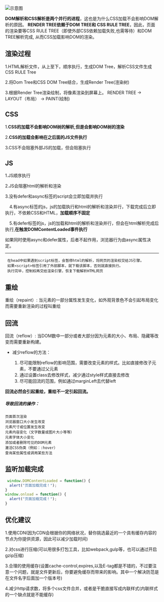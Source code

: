 


![示意图](https://github.com/death-hpw/my-images/blob/master/20191106142711.png)


 **DOM解析和CSS解析是两个并行的进程**，这也是为什么CSS加载不会影响DOM解析的原因。
 **RENDER TREE依赖于DOM TREE和 CSS RULE TREE**，因此，页面的渲染要等CSS RULE TREE（即使外部CSS依赖加载失败,也需等待）和DOM TREE解析完成, 从而CSS加载影响DOM的渲染。

## 渲染过程

  1.HTML解析文件，从上至下，顺序执行，生成DOM Tree，解析CSS文件生成CSS RULE Tree

  2.将Dom Tree和CSS DOM Tree结合，生成Render Tree(渲染树)

  3.根据Render Tree渲染绘制，将像素渲染到屏幕上。 RENDER TREE -> LAYOUT（布局） -> PAINT(绘制)

## CSS

  1.**CSS的加载不会影响DOM树的解析,但是会影响DOM树的渲染**

  2.**CSS的加载会影响在之后面的JS文件执行**

  3.CSS不会阻塞外部JS的加载，但会阻塞执行

## JS

  1.JS顺序执行

  2.JS会阻塞html的解析和渲染

  3.没有defer和async标签的script会立即加载并执行

　4.有async标签的js，js的加载执行和html的解析和渲染并行，下载完成后立即执行，不依赖CSS和HTML，**加载顺序不固定**

　5.有defer标签的js，js的加载和html的解析和渲染并行，但会在html解析完成后执行,**在触发DOMContentLoaded事件执行**


如果同时使用async和defer属性，后者不起作用，浏览器行为由async属性决定。



---


      
     在head中如果遇到script标签，会暂停html的解析，将网页的渲染权交给JS引擎。
     如果<script>标签引用了外部脚本，就下载该脚本，否则就直接执行。
     执行完毕，控制权再交给渲染引擎，恢复下载解析HTML网页


## 重绘
  
重绘（repaint）: 当元素的一部分属性发生变化，如外观背景色不会引起布局变化而需要重新渲染的过程叫重绘


## 回流

回流（reflow）: 当DOM数中一部分或者大部分因为元素的大小、布局、隐藏等改变而需要重新构建。

  - 减少reflow的方法：

      1. 尽可能限制reflow的影响范围，需要改变元素的样式。比如直接修改子元素，不要通过父元素
      2. 通过设置class去修改样式，减少通过style样式直接去修改
      3. 尽可能回流的范围，例如通过marginLeft去代替left




**回流必然会引起重绘，重绘不一定引起回流。**

##### 导致回流的操作：

    页面首次渲染
    浏览器窗口大小发生改变
    元素尺寸或位置发生改变
    元素内容变化（文字数量或图片大小等等）
    元素字体大小变化
    添加或者删除可见的DOM元素
    激活CSS伪类（例如：:hover）
    查询某些属性或调用某些方法


## 监听加载完成

  ```js
   window.DOMContentLoaded = function() { 
    alert("页面加载完成！"); 
  } 
  window.onload = function() { 
    alert("页面加载完成！"); 
  } 
  ```
  
## 优化建议

  1.使用CDN(因为CDN会根据你的网络状况，替你挑选最近的一个具有缓存内容的节点为你提供资源，因此可以减少加载时间)

  2.对css进行压缩(可以用很多打包工具，比如webpack,gulp等，也可以通过开启gzip压缩)

  3.合理的使用缓存(设置cache-control,expires,以及E-tag都是不错的，不过要注意一个问题，就是文件更新后，你要避免缓存而带来的影响。其中一个解决防范是在文件名字后面加一个版本号)

  4.减少http请求数，将多个css文件合并，或者是干脆直接写成内联样式(内联样式的一个缺点就是不能缓存)